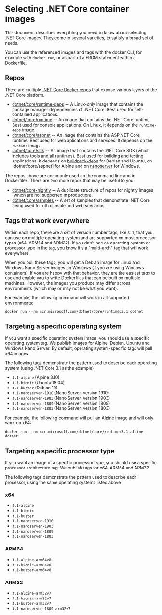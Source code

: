 # Selecting .NET Core container images

This document describes everything you need to know about selecting .NET Core images. They come in several varieties, to satisfy a broad set of needs.

You can use the referenced images and tags with the docker CLI, for example with `docker run`, or as part of a FROM statement within a Dockerfile.

## Repos

There are multiple [.NET Core Docker repos](https://hub.docker.com/_/microsoft-dotnet-core) that expose various layers of the .NET Core platform.

* [dotnet/core/runtime-deps](https://hub.docker.com/_/microsoft-dotnet-core-runtime-deps/) -- A Linux-only image that contains the package manager dependencies of .NET Core. Best used for self-contained applications.
* [dotnet/core/runtime](https://hub.docker.com/_/microsoft-dotnet-core-runtime/) -- An image that contains the .NET Core runtime. Best used for console applications. On Linux, it depends on the `runtime-deps` image.
* [dotnet/core/aspnet](https://hub.docker.com/_/microsoft-dotnet-core-aspnet/) -- An image that contains the ASP.NET Core runtime. Best used for web aplications and services. It depends on the `runtime` image.
* [dotnet/core/sdk](https://hub.docker.com/_/microsoft-dotnet-core-sdk/) -- An image that contains the .NET Core SDK (which includes tools and all runtimes). Best used for building and testing applications. It depends on [buildpack-deps](https://hub.docker.com/_/buildpack-deps) for Debian and Ubuntu, on [dotnet/core/aspnet] for Alpine and on [nanoserver](https://hub.docker.com/_/microsoft-windows-nanoserver) for Windows.

The repos above are commonly used on the command line and in Dockerfiles. There are two more repos that may be useful to you:

* [dotnet/core-nightly](https://hub.docker.com/_/microsoft-dotnet-core-nightly) -- A duplicate structure of repos for nightly images (which are not supported in production).
* [dotnet/core/samples](https://hub.docker.com/_/microsoft-dotnet-core-samples) -- A set of samples that demonstrate .NET Core being used for oth console and web scenarios.

## Tags that work everywhere

Within each repo, there are a set of version number tags, like `3.1`, that you can use on multiple operating system and are supported on most processor types (x64, ARM64 and ARM32). If you don't see an operating system or processor type in the tag, you know it's a "multi-arch" tag that will work everywhere. 

When you pull these tags, you will get a Debian image for Linux and Windows Nano Server images on Windows (if you are using Windows containers). If you are happy with that behavior, they are the easiest tags to use and enable you to write Dockerfiles that can be built on multiple machines. However, the images you produce may differ across environments (which may or may not be what you want).

For example, the following command will work in all supported environments:

```console
docker run --rm mcr.microsoft.com/dotnet/core/runtime:3.1 dotnet
```

## Targeting a specific operating system

If you want a specific operating system image, you should use a specific operating system tag. We publish images for Alpine, Debian, Ubuntu and Windows Nano Server. By default, operating system-specific tags will pull x64 images.

The following tags demonstrate the pattern used to describe each operating system (using .NET Core 3.1 as the example):

* `3.1-alpine` (Alpine 3.10)
* `3.1-bionic` (Ubuntu 18.04)
* `3.1-buster` (Debian 10)
* `3.1-nanoserver-1910` (Nano Server, version 1910)
* `3.1-nanoserver-1903` (Nano Server, version 1903)
* `3.1-nanoserver-1809` (Nano Server, version 1809)
* `3.1-nanoserver-1803` (Nano Server, version 1803)

For example, the following command will pull an Alpine image and will only work on x64:

```console
docker run --rm mcr.microsoft.com/dotnet/core/runtime:3.1-alpine dotnet
```

## Targeting a specific processor type

If you want an image of a specific processor type, you should use a specific processor architecture tag. We publish tags for x64, ARM64 and ARM32.

The following tags demonstrate the pattern used to describe each processor, using the same operating systems listed above.

### x64

* `3.1-alpine`
* `3.1-bionic`
* `3.1-buster`
* `3.1-nanoserver-1910`
* `3.1-nanoserver-1903`
* `3.1-nanoserver-1809`
* `3.1-nanoserver-1803`

### ARM64

* `3.1-alpine-arm64v8`
* `3.1-bionic-arm64v8`
* `3.1-buster-arm64v8`

### ARM32

* `3.1-alpine-arm32v7`
* `3.1-bionic-arm32v7`
* `3.1-buster-arm32v7`
* `3.1-nanoserver-1809-arm32v7`
